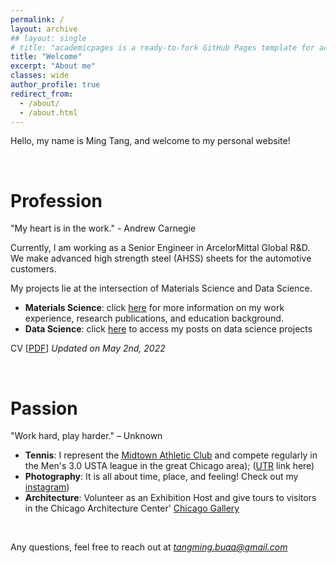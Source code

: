```yaml
---
permalink: /
layout: archive
## layout: single
# title: "academicpages is a ready-to-fork GitHub Pages template for academic personal websites"
title: "Welcome"
excerpt: "About me"
classes: wide
author_profile: true
redirect_from:
  - /about/
  - /about.html
---
```


<!-- # Welcome to my site! -->

Hello, my name is Ming Tang, and welcome to my personal website!

<br/>

# Profession
"My heart is in the work." - Andrew Carnegie

Currently, I am working as a Senior Engineer in ArcelorMittal Global R&D. We make advanced high strength steel (AHSS) sheets for the automotive customers.

My projects lie at the intersection of Materials Science and Data Science.
- **Materials Science**: click [here](https://tangming2008.github.io//cv/) for more information on my work experience, research publications, and  education background.
- **Data Science**: click [here](https://tangming2008.github.io//portfolio/) to access my posts on data science projects

CV [[PDF](/files/CV_MingTang.pdf)]  *Updated on May 2nd, 2022*

<br/>

# Passion
"Work hard, play harder." – Unknown

- **Tennis**: I represent the [Midtown Athletic Club](https://www.midtown.com/tennis) and compete regularly in the Men's 3.0 USTA league in the great Chicago area); ([UTR](https://app.universaltennis.com/profiles/2947726) link here)
- **Photography**: It is all about time, place, and feeling! Check out my [instagram](https://www.instagram.com/tangming2008/?hl=en))
- **Architecture**: Volunteer as an Exhibition Host and give tours to visitors in the Chicago Architecture Center' [Chicago Gallery](https://www.architecture.org/exhibits/exhibit/chicago-gallery/)

<br/>

Any questions, feel free to reach out at *tangming.buaa@gmail.com*

<!--
* Work hard and play harder
-->
